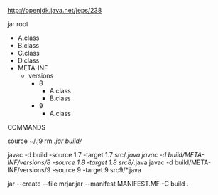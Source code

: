 

http://openjdk.java.net/jeps/238


jar root
  - A.class
  - B.class
  - C.class
  - D.class
  - META-INF
     - versions
        - 8
           - A.class
           - B.class
        - 9
           - A.class

COMMANDS

source ~/.j9
rm *.jar build/*

javac -d build -source 1.7 -target 1.7 src/*.java
javac -d build/META-INF/versions/8 -source 1.8 -target 1.8 src8/*.java
javac -d build/META-INF/versions/9 -source 9 -target 9 src9/*.java

jar --create --file mrjar.jar --manifest MANIFEST.MF -C build .



